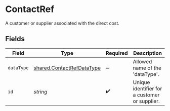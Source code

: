 # ContactRef

A customer or supplier associated with the direct cost.


## Fields

| Field                                                                         | Type                                                                          | Required                                                                      | Description                                                                   |
| ----------------------------------------------------------------------------- | ----------------------------------------------------------------------------- | ----------------------------------------------------------------------------- | ----------------------------------------------------------------------------- |
| `dataType`                                                                    | [shared.ContactRefDataType](../../../sdk/models/shared/contactrefdatatype.md) | :heavy_minus_sign:                                                            | Allowed name of the 'dataType'.                                               |
| `id`                                                                          | *string*                                                                      | :heavy_check_mark:                                                            | Unique identifier for a customer or supplier.                                 |
